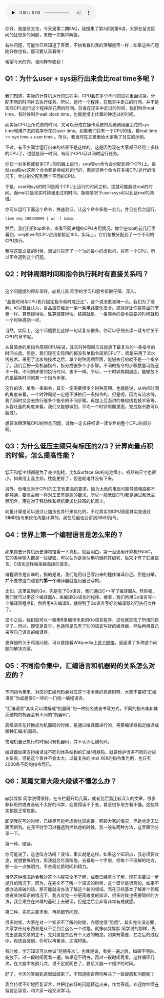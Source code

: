 <audio id="audio" title="FAQ第二期 | 世界上第一个编程语言是怎么来的？" controls="" preload="none"><source id="mp3" src="https://static001.geekbang.org/resource/audio/32/ed/323442a890f99b2a81a9e962eeeb57ed.mp3"></audio>

你好，我是徐文浩，今天是第二期FAQ，我搜集了第3讲到第6讲，大家在留言区问的比较多的问题，来做一次集中解答。

有些问题，可能你已经知道了答案，不妨看看和我的理解是否一样；如果这些问题刚好你也有，那可要认真看啦！

希望今天的你，也同样有收获！

## Q1：为什么user + sys运行出来会比real time多呢？

<img src="https://static001.geekbang.org/resource/image/36/4c/3665db1602c971c2cad1932ee8d0804c.png" alt="">

我们知道，实际的计算机运行的过程中，CPU会在多个不同的进程里面切换，分配不同的时间片去执行任务。所以，运行一个程序，在现实中走过的时间，并不是实际CPU运行这个程序所花费的时间。前者在现实中走过的时间，我们叫作real time。有时候叫作wall clock time，也就是墙上挂着的钟走过的时间。

而实际CPU上所花费的时间，又可以分成在操作系统的系统调用里面花的sys time和用户态的程序所花的user time。如果我们只有一个CPU的话，那real time &gt;= sys time + user time 。所以，我当时在文章里给大家看了对应的示例。

不过，有不少同学运行出来的结果不是这样的。这是因为现在大家都已经用上多核的CPU了。也就是同一时间，有两个CPU可以同时运行任务。

你在一台多核或者多CPU的机器上运行，seq和wc命令会分配到两个CPU上。虽然seq和wc这两个命令都是单线程运行的，但是这两个命令在多核CPU运行的情况下，会分别分配到两个不同的CPU。

于是，user和sys的时间是两个CPU上运行的时间之和，这就可能超过real的时间。而real只是现实时钟里走过的时间，极端情况下user+sys可以到达real的两倍。

你可以运行下面这个命令，快速验证。让这个命令多跑一会儿，并且在后台运行。

```
time seq 100000000 | wc -l &amp;

```

然后，我们利用top命令，查看不同进程的CPU占用情况。你会在top的前几行里看到，seq和wc的CPU占用都接近100，实际上，它们各被分配到了一个不同的CPU执行。

我写这篇文章的时候，测试时只开了一个1u的最小的虚拟机，只有一个CPU，所以不会遇到这个问题。

## Q2：时钟周期时间和指令执行耗时有直接关系吗？

<img src="https://static001.geekbang.org/resource/image/f9/31/f9da13f81cc676645a224b8ea6744931.png" alt="">

这个问题提的得非常好，@易儿易 同学的学习和思考都很仔细、深入。

“晶振时间与CPU执行固定指令耗时成正比”，这个说法更准确一点。我们为了理解，可以暂且认为，是晶振在触发一条一条电路变化指令。这就好比你拨算盘的节奏一样。算盘拨得快，珠算就算得快。结果就是，一条简单的指令需要的时间就和一个时钟周期一样。

当然，实际上，这个问题要比这样一句话复杂很多。你可以仔细去读一读专栏关于CPU的章节呢。

从最简单的单指令周期CPU来说，其实时钟周期应该是放下最复杂的一条指令的时间长度。但是，我们现在实际用的都没有单指令周期CPU了，而是采用了流水线技术。采用了流水线技术之后，单个时钟周期里面，能够执行的就不是一个指令了。我们会把一条机器指令，拆分成很多个小步骤。不同的指令的步骤数量可能还不一样。不同的步骤的执行时间，也不一样。所以，一个时钟周期里面，能够放下的是最耗时间的某一个指令步骤。

这样的话，单看一条指令，其实一定需要很多个时钟周期。也就是说，从响应时间的角度来看，一个时钟周期一定是不够执行一条指令的。但是呢，因为有流水线，我们同时又会去执行很多个指令的不同步骤。再加上后面讲的像超线程技术等等，从吞吐量的角度来看，我们又能够做到，平均一个时钟周期里面，完成指令数可以超过1。

想要准确理解CPU的性能问题，请你一定去仔细读一读专栏的整个CPU的部分啊。

## Q3：为什么低压主频只有标压的2/3？计算向量点积的时候，怎么提高性能？

<img src="https://static001.geekbang.org/resource/image/87/6b/87e8925f9d8b12906164e17dad86626b.png" alt="">

低压和低主频都是为了减少能耗。比如Surface Go的电池很小，机器的尺寸也很小。如果用上高主频，性能更好了，但是耗电并没有下来。

另外，低电压对于CPU的工艺有更高的要求，因为太低的电压可能导致电路都不能导通，要高主频一样对工艺有更高的要求。所以一般低压CPU都是通过和低主频配合，用在对于移动性和续航要求比较高的机器上。

向量计算是可以通过让加法也并行来优化的，不过真实的CPU里面其实是通过SIMD指令来优化向量计算的，我在后面也会讲到SIMD指令。

## Q4：世界上第一个编程语言是怎么来的？

<img src="https://static001.geekbang.org/resource/image/8d/75/8d8e399dfef0d4b62c34910ccd4f4d75.png" alt="">

如果你去计算机历史博物馆看一下真机，就会明白，第一台通用计算机ENIAC，它的各种输入都是一些旋钮，可以认为是类似用机器码在编程，后来才有了汇编语言、C语言这样越来越高级的语言。

编程语言是自举的，指的是说，我们能用自己写出来的程序编译自己。但是自举，并不要求这门语言的**第一个**编译器就是用自己写的。

比如，这里说到的Go，先是有了Go语言，我们通过C++写了编译器A。然后呢，我们就可以用这个编译器A，来编译Go语言的程序。接着，我们再用Go语言写一个编译器程序B，然后用A去编译B，就得到了Go语言写好的编译器的可执行文件了。

这个之后，我们就可以一直用B来编译未来的Go语言程序，这也就实现了所谓的自举了。所以，即使是自举，也通常是先有了别的语言写好的编译器，然后再用自己来写自己语言的编译器。

更详细的关于鸡蛋问题，可以直接看Wikipedia上[这个链接](https://en.wikipedia.org/wiki/Bootstrapping_(compilers))，里面讲了多种这个问题的解决方案。

## Q5：不同指令集中，汇编语言和机器码的关系怎么对应的？

<img src="https://static001.geekbang.org/resource/image/26/bc/26dbff8c5bf1f6fa4c24516cf4d911bc.png" alt="">

不同指令集里，对应的汇编代码会对应这个指令集的机器码呀。大家不要把“汇编语言”当成是像C一样的一门统一编程语言。

“汇编语言”其实可以理解成“机器码”的一种别名或者书写方式，不同的指令集和体系结构的机器会有不同的“机器码”。

高级语言在转换成为机器码的时候，是通过编译器进行的，需要编译器指定编译成哪种汇编/机器码。

物理机自己执行的时候只有机器码，并不认识汇编代码。

编译器如果支持编译成不同的体系结构的汇编/机器码，就要维护很多不同的对应关系表，但是这个表并不会太大。以最复杂的Intel X86的指令集为例，也只有2000条不同的指令而已。

## Q6：某篇文章大段大段读不懂怎么办？

<img src="https://static001.geekbang.org/resource/image/3e/f6/3eeecdd9685196f4eb2e32012dc867f6.png" alt="">

@胖胖胖 同学说得很好。在专栏最开始几篇，或者到后面比较深入的文章，很多非科班的或者基础不太好的同学，会觉得读不下去，甚至很多地方看不懂。这些其实都是正常现象。

即便我在写的时候，已经尽可能考虑得比较完善，照顾大家的情况，但是肯定无法面面俱到。在我平时学习过程遇到拦路虎的时候，我一般有两种方法，这里跟你分享一下。

第一种，硬读。

你可能说了，这也叫方法吗？没错，事实就是这样。如果这个知识点，我必须要攻克，就想要搞明白，那我就会尽我所能，去看每一个字眼，把每个不理解的地方，都一点一点搞明白。不吝啬花费时间和精力。

当然这种情况适合我对这个内容完全不了解，或者已经基本了解，现在需要进一步提升的情况下。因为，在完全不了解一个知识的时候，这个壁垒是很高的。如果不想办法突破的话，那可能就没办法了解这个新的领域。而在已经基本了解某个领域或者某块知识的情况下，我去攻克一些更高难度的知识，很多时候也需要同样的方法，我会建立在兴趣的基础上去硬读，但是之后会非常非常有成就感。

第二种，先抓主要矛盾，再抓细节问题。

很多时候，大家在对一个知识不了解的时候，会感觉很“恐慌”。其实完全没必要，大家学任何东西都是从不会到会这么一个过程。就像@胖胖胖 同学说的那样，先找出这篇文章的主干，先对这些东西有个大致的概念。如果有需要，在之后的过程中，你还会碰到，你可以再重读，加深印象。

有时候，学习知识可以尝试“短期多次”。也就是说，看完一遍之后，如果不明白，先放下，过一段时间再看一遍，如果还不明白，再过一段时间再看。这样循环几次，在大脑中发酵几次，说不定就明白了，要给大脑一个缓冲的时间。

好了，今天的答疑到这里就结束了。不知道能否帮你解决了一些疑惑和问题呢？

我会持续不断地回复留言，并把比较好的问题精选出来，作为答疑。欢迎你继续在留言区留言，和大家一起交流学习。


